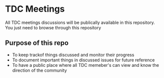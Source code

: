 # TDC Meetings
All TDC meetings discussions will be publically available in this repository. You just need to browse through this repository

## Purpose of this repo
- To keep trackof things discussed and monitor their progress
- To document important things in discussed issues for future reference
- To have a public place where all TDC memeber's can view and know the direction of the community
